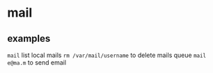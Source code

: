 # mail

## examples
`mail` list local mails
`rm /var/mail/username` to delete mails queue
`mail e@ma.m` to send email
